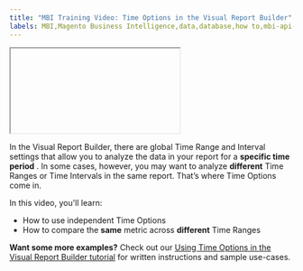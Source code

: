 ```yaml
---
title: "MBI Training Video: Time Options in the Visual Report Builder"
labels: MBI,Magento Business Intelligence,data,database,how to,mbi-api-migration,reports
---
```


<iframe> src="//fast.wistia.com/embed/iframe/c25h3toub4" width="560" height="315" frameborder="0" allowfullscreen=""></iframe>

In the Visual Report Builder, there are global Time Range and Interval settings that allow you to analyze the data in your report for a **specific time period** . In some cases, however, you may want to analyze **different** Time Ranges or Time Intervals in the same report. That’s where Time Options come in.

In this video, you'll learn:

* How to use independent Time Options
* How to compare the **same** metric across **different** Time Ranges

 **Want some more examples?** Check out our [Using Time Options in the Visual Report Builder tutorial](https://support.magento.com/hc/en-us/articles/360016505432) for written instructions and sample use-cases.
